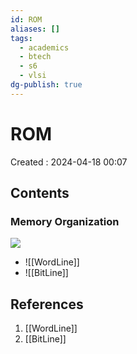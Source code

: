 ```yaml
---
id: ROM
aliases: []
tags:
  - academics
  - btech
  - s6
  - vlsi
dg-publish: true
---
```

# ROM
Created : 2024-04-18 00:07

## Contents

### Memory Organization

![](Academics/S6/Embedded%20Systems/Files/Screenshot_2024-04-18-00-13-32_2646x1024.png)
- ![[WordLine]]
- ![[BitLine]]

## References
1. [[WordLine]]
2. [[BitLine]]
